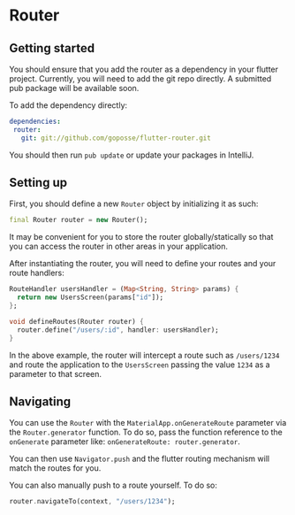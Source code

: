 # Router

## Getting started
 
 You should ensure that you add the router as a dependency in your flutter project. 
 Currently, you will need to add the git repo directly. A submitted pub package will
 be available soon.
 
 To add the dependency directly:
 
 ```yaml
dependencies:
  router:
    git: git://github.com/goposse/flutter-router.git
```
You should then run `pub update` or update your packages in IntelliJ.

## Setting up

First, you should define a new `Router` object by initializing it as such:  
```dart
final Router router = new Router();
```
It may be convenient for you to store the router globally/statically so that
you can access the router in other areas in your application.

After instantiating the router, you will need to define your routes and your route handlers:
```dart
RouteHandler usersHandler = (Map<String, String> params) {
  return new UsersScreen(params["id"]);
};

void defineRoutes(Router router) {
  router.define("/users/:id", handler: usersHandler);
}
```

In the above example, the router will intercept a route such as 
`/users/1234` and route the application to the `UsersScreen` passing
the value `1234` as a parameter to that screen.

## Navigating

You can use the `Router` with the `MaterialApp.onGenerateRoute` parameter
 via the `Router.generator` function. To do so, pass the function reference to
 the `onGenerate` parameter like: `onGenerateRoute: router.generator`.
 
You can then use `Navigator.push` and the flutter routing mechanism will match the routes
for you. 

You can also manually push to a route yourself. To do so:

```dart
router.navigateTo(context, "/users/1234");
```